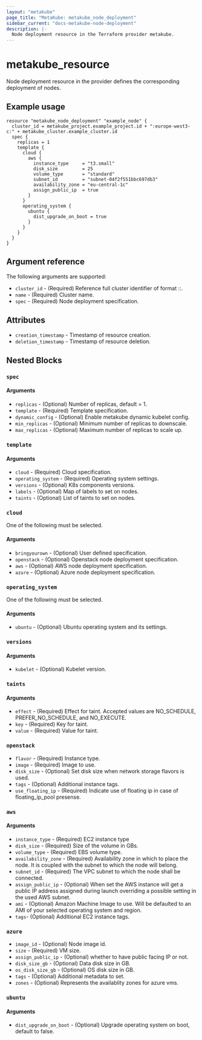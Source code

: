 ```yaml
---
layout: "metakube"
page_title: "MetaKube: metakube_node_deployment"
sidebar_current: "docs-metakube-node-deployment"
description: |-
  Node deployment resource in the Terraform provider metakube.
---
```


# metakube_resource

Node deployment resource in the provider defines the corresponding deployment of nodes.

## Example usage

```hcl
resource "metakube_node_deployment" "example_node" {
  cluster_id = metakube_project.example_project.id + ":europe-west3-c:" + metakube_cluster.example_cluster.id
  spec {
    replicas = 1
    template {
      cloud {
        aws {
          instance_type     = "t3.small"
          disk_size         = 25
          volume_type       = "standard"
          subnet_id         = "subnet-04f2f551bbc697db3"
          availability_zone = "eu-central-1c"
          assign_public_ip  = true
        }
      }
      operating_system {
        ubuntu {
          dist_upgrade_on_boot = true
        }
      }
    }
  }
}
```

## Argument reference

The following arguments are supported:

* `cluster_id` - (Required) Reference full cluster identifier of format <project id>:<seed dc>:<cluster id>.
* `name` - (Required) Cluster name.
* `spec` - (Required) Node deployment specification.

## Attributes

* `creation_timestamp` - Timestamp of resource creation.
* `deletion_timestamp` - Timestamp of resource deletion.

## Nested Blocks

### `spec`

#### Arguments

* `replicas` - (Optional) Number of replicas, default = 1.
* `template` - (Required) Template specification.
* `dynamic_config` - (Optional) Enable metakube dynamic kubelet config.
* `min_replicas` - (Optional) Minimum number of replicas to downscale.
* `max_replicas` - (Optional) Maximum number of replicas to scale up.

### `template`

#### Arguments

* `cloud` - (Required) Cloud specification.
* `operating_system` - (Required) Operating system settings.
* `versions` - (Optional) K8s components versions.
* `labels` - (Optional) Map of labels to set on nodes.
* `taints` - (Optional) List of taints to set on nodes.

### `cloud`

One of the following must be selected.

#### Arguments

* `bringyourown` - (Optional) User defined specification.
* `openstack` - (Optional) Openstack node deployment specification.
* `aws` - (Optional) AWS node deployment specification.
* `azure` - (Optional) Azure node deployment specification.

### `operating_system`

One of the following must be selected.

#### Arguments

* `ubuntu` - (Optional) Ubuntu operating system and its settings.

### `versions`

#### Arguments

* `kubelet` - (Optional) Kubelet version.

### `taints`

#### Arguments

* `effect` - (Required) Effect for taint. Accepted values are NO_SCHEDULE, PREFER_NO_SCHEDULE, and NO_EXECUTE.
* `key` - (Required) Key for taint.
* `value` - (Required) Value for taint.

### `openstack`
* `flavor` - (Required) Instance type.
* `image` - (Required) Image to use.
* `disk_size` - (Optional) Set disk size when network storage flavors is used.
* `tags` - (Optional) Additional instance tags.
* `use_floating_ip` - (Required) Indicate use of floating ip in case of floating_ip_pool presense.

### `aws`

#### Arguments

* `instance_type` - (Required) EC2 instance type
* `disk_size` - (Required) Size of the volume in GBs.
* `volume_type` -  (Required) EBS volume type.
* `availability_zone` - (Required) Availability zone in which to place the node. It is coupled with the subnet to which the node will belong.
* `subnet_id` - (Required) The VPC subnet to which the node shall be connected.
* `assign_public_ip` - (Optional) When set the AWS instance will get a public IP address assigned during launch overriding a possible setting in the used AWS subnet.
* `ami` - (Optional) Amazon Machine Image to use. Will be defaulted to an AMI of your selected operating system and region.
* `tags`- (Optional) Additional EC2 instance tags.

### `azure`
* `image_id` - (Optional) Node image id.
* `size` - (Required) VM size.
* `assign_public_ip` - (Optional) whether to have public facing IP or not.
* `disk_size_gb` - (Optional) Data disk size in GB.
* `os_disk_size_gb` - (Optional) OS disk size in GB.
* `tags` - (Optional) Additional metadata to set.
* `zones` - (Optional) Represents the availablity zones for azure vms.

### `ubuntu`

#### Arguments

* `dist_upgrade_on_boot` - (Optional) Upgrade operating system on boot, default to false.
